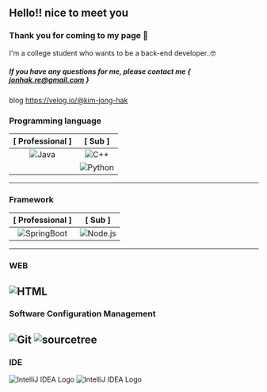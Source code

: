 <!--Heading-->

## Hello!! nice to meet you
### Thank you for coming to my page 🥳
I'm a college student who wants to be a back-end developer..🤓
##### If you have any questions for me, please contact me { jonhak.re@gmail.com }
blog https://velog.io/@kim-jong-hak

<!--Table-->
### Programming language

| [ Professional ]|[ Sub ]|
|:--:|:--:|
|![Java](https://img.shields.io/badge/java-41454A?style=for-the-badge&logo=java&logoColor=white)|![C++](https://img.shields.io/badge/c++-AA00FF?style=for-the-badge&logo=c%2B%2B&logoColor=white)|
||![Python](https://img.shields.io/badge/Python-3776AB?style=for-the-badge&logo=Python&logoColor=white)
-----------

### Framework

| [ Professional ]|[ Sub ]|
|:--:|:--:|
|![SpringBoot](https://img.shields.io/badge/SpringBoot-6DB33F?style=for-the-badge&logo=SpringBoot&logoColor=white)|![Node.js](https://img.shields.io/badge/Node.js-FECC00?style=for-the-badge&logo=Node.js&logoColor=white)|
----
### WEB
![HTML](https://camo.githubusercontent.com/0c3a16a22ae058cfe38a06dc9ea16404cf006409262f547c9ccfa3ec8b30f71e/68747470733a2f2f696d672e736869656c64732e696f2f62616467652f2d48544d4c352d4533344632363f7374796c653d666c61742d737175617265266c6f676f3d68746d6c35266c6f676f436f6c6f723d7768697465)
---
### Software Configuration Management
![Git](https://img.shields.io/badge/girt-E60012?style=for-the-badge&logo=git&logoColor=white)  ![sourcetree](https://img.shields.io/badge/sourcetree-0052CC?style=for-the-badge&logo=sourcetree&logoColor=white)
---
### IDE
![IntelliJ IDEA Logo](https://blog.kakaocdn.net/dn/FOkhb/btrFiTglUYX/Z8H8eEieh7hyxJceUTf8W1/img.png)
![IntelliJ IDEA Logo](https://codersera.com/blog/wp-content/uploads/2019/08/visual-studio-code-codersera.jpg)



